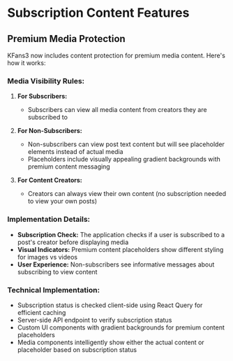 # Subscription Content Features

## Premium Media Protection

KFans3 now includes content protection for premium media content. Here's how it works:

### Media Visibility Rules:

1. **For Subscribers:** 
   - Subscribers can view all media content from creators they are subscribed to

2. **For Non-Subscribers:**
   - Non-subscribers can view post text content but will see placeholder elements instead of actual media
   - Placeholders include visually appealing gradient backgrounds with premium content messaging

3. **For Content Creators:**
   - Creators can always view their own content (no subscription needed to view your own posts)

### Implementation Details:

- **Subscription Check:** The application checks if a user is subscribed to a post's creator before displaying media
- **Visual Indicators:** Premium content placeholders show different styling for images vs videos
- **User Experience:** Non-subscribers see informative messages about subscribing to view content

### Technical Implementation:

- Subscription status is checked client-side using React Query for efficient caching
- Server-side API endpoint to verify subscription status
- Custom UI components with gradient backgrounds for premium content placeholders
- Media components intelligently show either the actual content or placeholder based on subscription status
